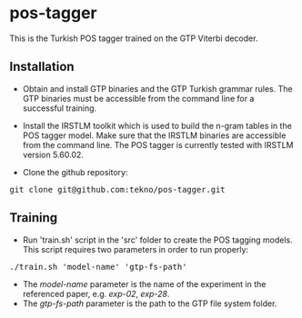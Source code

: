 pos-tagger
==========

This is the Turkish POS tagger trained on the GTP Viterbi decoder.

Installation
------------

* Obtain and install GTP binaries and the GTP Turkish grammar rules. The GTP binaries must be accessible from the command line for a successful training.

* Install the IRSTLM toolkit which is used to build the n-gram tables in the POS tagger model. Make sure that the IRSTLM binaries are accessible from the command line. The POS tagger is currently tested with IRSTLM version 5.60.02.

* Clone the github repository:

<pre>git clone git@github.com:tekno/pos-tagger.git</pre>

Training
--------

* Run 'train.sh' script in the 'src' folder to create the POS tagging models. This script requires two parameters in order to run properly:

<pre>./train.sh 'model-name' 'gtp-fs-path'</pre>

* The *model-name* parameter is the name of the experiment in the referenced paper, e.g. *exp-02*, *exp-28*.
* The *gtp-fs-path* parameter is the path to the GTP file system folder.
